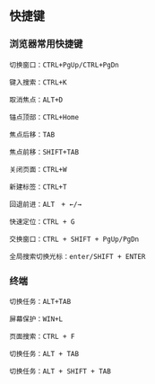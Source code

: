 ## 快捷键
### 浏览器常用快捷键
    切换窗口：CTRL+PgUp/CTRL+PgDn  

    键入搜索：CTRL+K

    取消焦点：ALT+D

    锚点顶部：CTRL+Home  

    焦点后移：TAB  

    焦点前移：SHIFT+TAB  

    关闭页面：CTRL+W  

    新建标签：CTRL+T

    回退前进：ALT　+ ←/→

    快速定位：CTRL + G 

    交换窗口：CTRL + SHIFT + PgUp/PgDn

    全局搜索切换光标：enter/SHIFT + ENTER  
### 终端
    切换任务：ALT+TAB  

    屏幕保护：WIN+L

    页面搜索：CTRL + F

    切换任务：ALT + TAB

    切换任务：ALT + SHIFT + TAB